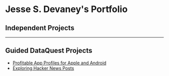 # Jesse S. Devaney's Portfolio  
## Independent Projects



-------------------------------------------------------

## Guided DataQuest Projects
- [Profitable App Profiles for Apple and Android](https://jessesdevaney.github.io/guided_dataquest_projects/guided_project_profitable_app_profiles.html)
- [Exploring Hacker News Posts](https://jessesdevaney.github.io/guided_dataquest_projects/guided_project_exploring_hacker_news_posts.html)

